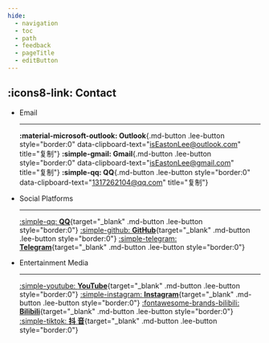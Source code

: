 ```yaml
---
hide:
  - navigation
  - toc
  - path
  - feedback
  - pageTitle
  - editButton
---
```


<style>
  .md-typeset h1,
  .md-content__button {
    color: rgb(0,0,0,0)
  }
  .md-content__inner{
    padding-top: 0em;
  }
</style>


## :icons8-link: Contact

<div class="grid cards" markdown>

- Email

    ---

    __:material-microsoft-outlook: Outlook__{.md-button .lee-button style="border:0" data-clipboard-text="isEastonLee@outlook.com" title="复制"}
    __:simple-gmail: Gmail__{.md-button .lee-button style="border:0" data-clipboard-text="isEastonLee@gmail.com" title="复制"}
    __:simple-qq: QQ__{.md-button .lee-button style="border:0" data-clipboard-text="1317262104@qq.com" title="复制"}

- Social Platforms

    ---

    [:simple-qq: __QQ__](https://qm.qq.com/q/L8Psq6fh){target="_blank" .md-button .lee-button style="border:0"} 
    [:simple-github: __GitHub__](https://github.com/isEastonLee){target="_blank" .md-button .lee-button style="border:0"}
    [:simple-telegram: __Telegram__](https://t.me/isEastonLee){target="_blank" .md-button .lee-button style="border:0"}

- Entertainment Media

    ---

    [:simple-youtube: __YouTube__](https://www.youtube.com/@isEastonLee){target="_blank" .md-button .lee-button style="border:0"}
    [:simple-instagram: __Instagram__](https://www.instagram.com/isEastonLee/){target="_blank" .md-button .lee-button style="border:0"}
    [:fontawesome-brands-bilibili: __Bilibili__](https://space.bilibili.com/612629211){target="_blank" .md-button .lee-button style="border:0"}
    [:simple-tiktok: __抖 音__](https://www.douyin.com/user/MS4wLjABAAAAOvMRoJmc5JWGlQQh0Db9Iml88UFzcLf0wmfEIi4GWEvBIUPGaDtuopwiqyE4C3an?from_tab_name=main&vid=7358879260318207242){target="_blank" .md-button .lee-button style="border:0"}

</div>